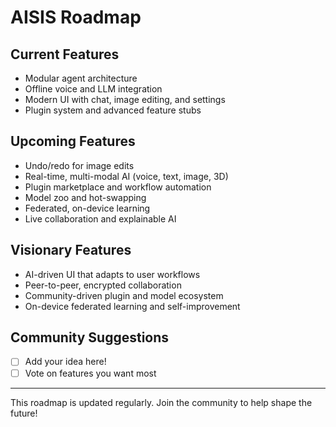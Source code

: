 # AISIS Roadmap

## Current Features
- Modular agent architecture
- Offline voice and LLM integration
- Modern UI with chat, image editing, and settings
- Plugin system and advanced feature stubs

## Upcoming Features
- Undo/redo for image edits
- Real-time, multi-modal AI (voice, text, image, 3D)
- Plugin marketplace and workflow automation
- Model zoo and hot-swapping
- Federated, on-device learning
- Live collaboration and explainable AI

## Visionary Features
- AI-driven UI that adapts to user workflows
- Peer-to-peer, encrypted collaboration
- Community-driven plugin and model ecosystem
- On-device federated learning and self-improvement

## Community Suggestions
- [ ] Add your idea here!
- [ ] Vote on features you want most

---
This roadmap is updated regularly. Join the community to help shape the future! 